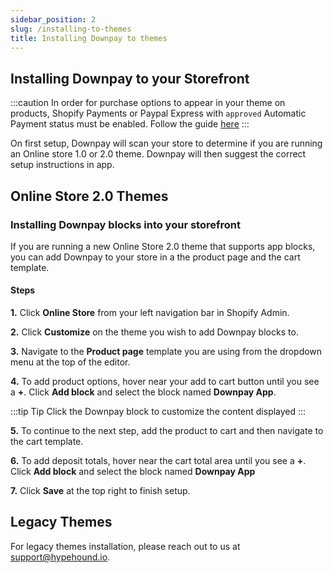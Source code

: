 ```yaml
---
sidebar_position: 2
slug: /installing-to-themes
title: Installing Downpay to themes
---
```


## Installing Downpay to your Storefront

:::caution
In order for purchase options to appear in your theme on products, Shopify Payments or Paypal Express with `approved` Automatic Payment status must be enabled. Follow the guide [here](/docs/Initial%20Setup/payment-gateways.md)
:::

On first setup, Downpay will scan your store to determine if you are running an Online store 1.0 or 2.0 theme. Downpay will then suggest the correct setup instructions in app.

## Online Store 2.0 Themes

### Installing Downpay blocks into your storefront

If you are running a new Online Store 2.0 theme that supports app blocks, you can add Downpay to your store in a the product page and the cart template.

#### Steps

**1.** Click **Online Store** from your left navigation bar in Shopify Admin.

**2.** Click **Customize** on the theme you wish to add Downpay blocks to.

**3.** Navigate to the **Product page** template you are using from the dropdown menu at the top of the editor.

**4.** To add product options, hover near your add to cart button until you see a **+**. Click **Add block** and select the block named **Downpay App**.

:::tip Tip
Click the Downpay block to customize the content displayed
:::

**5.** To continue to the next step, add the product to cart and then navigate to the cart template.

**6.** To add deposit totals, hover near the cart total area until you see a **+**. Click **Add block** and select the block named **Downpay App**

**7.** Click **Save** at the top right to finish setup.

## Legacy Themes

For legacy themes installation, please reach out to us at [support@hypehound.io](mailto:support@hypehound.io).

